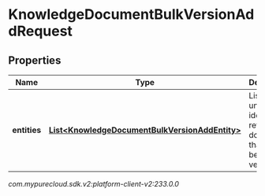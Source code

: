 # KnowledgeDocumentBulkVersionAddRequest


## Properties

| Name | Type | Description | Notes |
| ------------ | ------------- | ------------- | ------------- |
| **entities** | [**List&lt;KnowledgeDocumentBulkVersionAddEntity&gt;**](KnowledgeDocumentBulkVersionAddEntity) | List of unique identifiers referencing documents that are to be versioned |  |




_com.mypurecloud.sdk.v2:platform-client-v2:233.0.0_
